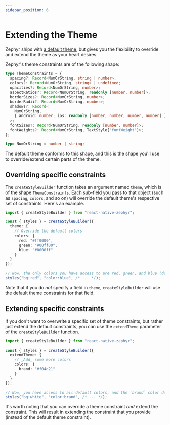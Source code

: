 ```yaml
---
sidebar_position: 6
---
```


# Extending the Theme

Zephyr ships with [a default theme](./default-theme.md), but gives you the flexibility to override and extend the theme as your heart desires.

Zephyr's theme constraints are of the following shape:

```ts
type ThemeConstraints = {
  spacing?: Record<NumOrString, string | number>;
  colors?: Record<NumOrString, string> | undefined;
  opacities?: Record<NumOrString, number>;
  aspectRatios?: Record<NumOrString, readonly [number, number]>;
  borderSizes?: Record<NumOrString, number>;
  borderRadii?: Record<NumOrString, number>;
  shadows?: Record<
    NumOrString,
    { android: number; ios: readonly [number, number, number, number] }
  >;
  fontSizes?: Record<NumOrString, readonly [number, number]>;
  fontWeights?: Record<NumOrString, TextStyle["fontWeight"]>;
};

type NumOrString = number | string;
```

The default theme conforms to this shape, and this is the shape you'll use to override/extend certain parts of the theme.

## Overriding specific constraints

The `createStyleBuilder` function takes an argument named `theme`, which is of the shape `ThemeConstraints`. Each sub-field you pass to that object (such as `spacing`, `colors`, and so on) will override the default theme's respective set of constraints. Here's an example.

```ts
import { createStyleBuilder } from "react-native-zephyr";

const { styles } = createStyleBuilder({
  theme: {
    // Override the default colors
    colors: {
      red: "#ff0000",
      green: "#00ff00",
      blue: "#0000ff"
    }
  }
});

// Now, the only colors you have access to are red, green, and blue (defined above).
styles("bg:red", "color:blue", /* ... */);
```

Note that if you do _not_ specify a field in `theme`, `createStyleBuilder` will use the default theme constraints for that field.

## Extending specific constraints

If you don't want to overwrite a specific set of theme constraints, but rather just extend the default constraints, you can use the `extendTheme` parameter of the `createStyleBuilder` function.

```ts
import { createStyleBuilder } from "react-native-zephyr";

const { styles } = createStyleBuilder({
  extendTheme: {
    // _Add_ some more colors
    colors: {
      brand: "#f04d21"
    }
  }
});

// Now, you have access to all default colors, and the `brand` color defined above
styles("bg:white", "color:brand", /* ... */);
```

It's worth noting that you can override a theme constraint _and_ extend the constraint. This will result in extending the constraint that you provide (instead of the default theme constraint).
